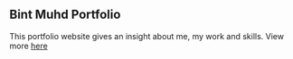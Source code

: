 
## Bint Muhd Portfolio
This portfolio website gives an insight about me, my work and skills. View more [here](https://bint-muhd.vercel.app/) 
